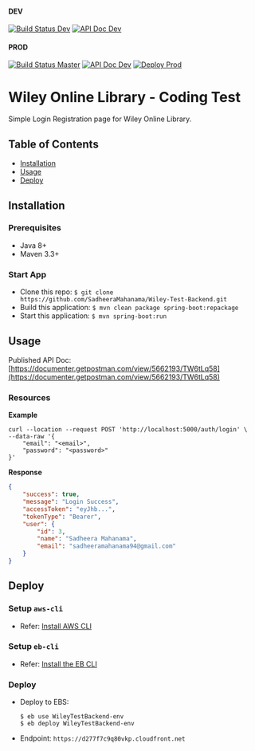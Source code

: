 #### DEV

[![Build Status Dev](https://travis-ci.com/SadheeraMahanama/Wiley-Test-Backend.svg?token=hS9VGvZErZvUqky6CU8q&branch=dev)](https://travis-ci.com/SadheeraMahanama/Wiley-Test-Backend)
[![API Doc Dev](https://img.shields.io/badge/API-Doc-brightgreen)](https://documenter.getpostman.com/view/5662193/TW6tLq58)

#### PROD

[![Build Status Master](https://travis-ci.com/SadheeraMahanama/Wiley-Test-Backend.svg?token=hS9VGvZErZvUqky6CU8q&branch=master)](https://travis-ci.com/SadheeraMahanama/Wiley-Test-Backend)
[![API Doc Dev](https://img.shields.io/badge/API-Doc-brightgreen)](https://documenter.getpostman.com/view/5662193/TW6tLq58)
[![Deploy Prod](https://img.shields.io/badge/deploy-success-brightgreen)](https://d277f7c9q80vkp.cloudfront.net)


# Wiley Online Library - Coding Test

Simple Login Registration page for Wiley Online Library.

## Table of Contents

- [Installation](#installation)
- [Usage](#usage)
- [Deploy](#deploy)

<a name="installation"></a>

## Installation

### Prerequisites

- Java 8+
- Maven 3.3+

### Start App

- Clone this repo: `$ git clone https://github.com/SadheeraMahanama/Wiley-Test-Backend.git`
- Build this application: `$ mvn clean package spring-boot:repackage`
- Start this application: `$ mvn spring-boot:run`

<a name="usage"></a>

## Usage

Published API Doc: [https://documenter.getpostman.com/view/5662193/TW6tLq58](https://documenter.getpostman.com/view/5662193/TW6tLq58)

### Resources

**Example**

```
curl --location --request POST 'http://localhost:5000/auth/login' \
--data-raw '{
    "email": "<email>",
    "password": "<password>"
}'
```

**Response**

```json
{
    "success": true,
    "message": "Login Success",
    "accessToken": "eyJhb...",
    "tokenType": "Bearer",
    "user": {
        "id": 3,
        "name": "Sadheera Mahanama",
        "email": "sadheeramahanama94@gmail.com"
    }
}
```

<a name="deploy"></a>

## Deploy

### Setup `aws-cli`

   - Refer: [Install AWS CLI](http://docs.aws.amazon.com/cli/latest/userguide/installing.html)

### Setup `eb-cli`

   - Refer: [Install the EB CLI](https://docs.aws.amazon.com/elasticbeanstalk/latest/dg/eb-cli3-install.html)


### Deploy
   - Deploy to EBS: 
      ```
      $ eb use WileyTestBackend-env
      $ eb deploy WileyTestBackend-env
      ```
   - Endpoint: `https://d277f7c9q80vkp.cloudfront.net`